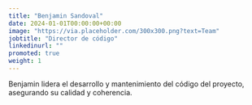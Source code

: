```yaml
---
title: "Benjamin Sandoval"
date: 2024-01-01T00:00:00+00:00
image: "https://via.placeholder.com/300x300.png?text=Team"
jobtitle: "Director de código"
linkedinurl: ""
promoted: true
weight: 1
---
```


Benjamin lidera el desarrollo y mantenimiento del código del proyecto, asegurando su calidad y coherencia.
